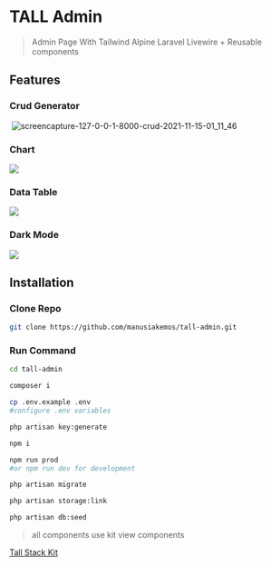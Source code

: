 # TALL Admin

> Admin Page With Tailwind Alpine Laravel Livewire  + Reusable components

## Features

### Crud Generator

​	![screencapture-127-0-0-1-8000-crud-2021-11-15-01_11_46](https://tva1.sinaimg.cn/large/008i3skNgy1gwf6mg48daj317d0u0wh9.jpg)![]()

### Chart

![](https://tva1.sinaimg.cn/large/008i3skNgy1gwe04iakuvj31fb0u00vo.jpg)

### Data Table

![](https://tva1.sinaimg.cn/large/008i3skNgy1gwdd7d76rgj31gk0u0q5w.jpg)

### Dark Mode

![](https://tva1.sinaimg.cn/large/008i3skNgy1gwddceyzauj31kh0u0div.jpg)

## Installation

### Clone Repo

```bash
git clone https://github.com/manusiakemos/tall-admin.git
```

### Run Command

```bash
cd tall-admin

composer i

cp .env.example .env
#configure .env variables

php artisan key:generate

npm i

npm run prod 
#or npm run dev for development

php artisan migrate

php artisan storage:link

php artisan db:seed
```

> all components use kit view components

[Tall Stack Kit](https://manusiakemos.my.id/kit/installation)

